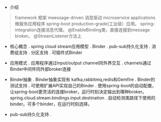 * 介绍
>framework 框架 meessage-driven 消息驱动 microservice applications 微服务应用程序 spring-boot production-grade(工业级）应用。
spring-integration连接消息代理。
@EnableBinding类，直接连接到message broker。
@StreamListener方法上

* 核心概念
. spring cloud stream应用模型
. Binder
. pub-sub持久化支持
. 消费组支持
. 分区支持
. 可插件式Binder

* 应用模式
. 应用程序通过input/output channel同外界交互
. channels通过Binder中间件同外部broker连接

* Binder抽象
. Binder抽象实现有 kafka,rabbitmq,redis和Gemfire
. Binder的测试支持
. 可使用扩展API实现自己的Binder
. 使用spring-boot的自动配置，让spring-boot更灵活的连接broker，运行时刻决定输出到哪种broker。
  spring.cloud.stream.bindings.input.destination
. 自动检测类路径下使用的binder。可多个binder，在运行时刻选择。

* pub-sub持久化支持
.